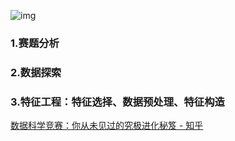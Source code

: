 ![img](https://pic1.zhimg.com/v2-15db057c1b61bb280d155cc4cae67494_1440w.jpg)

### 1.赛题分析

### 2.数据探索

### 3.特征工程：特征选择、数据预处理、特征构造

[数据科学竞赛：你从未见过的究极进化秘笈 - 知乎](https://zhuanlan.zhihu.com/p/149769029)

